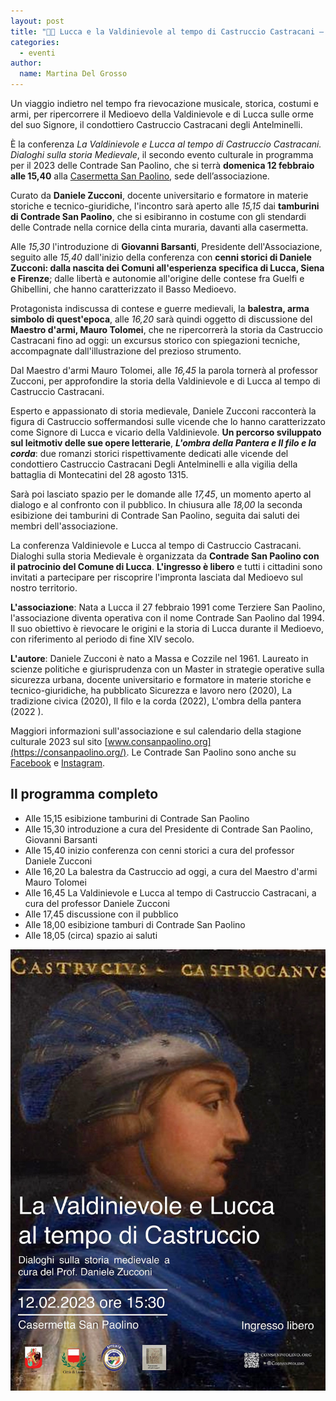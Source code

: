 ```yaml
---
layout: post
title: "📜🎯 Lucca e la Valdinievole al tempo di Castruccio Castracani – Conferenza con il Prof. Daniele Zucconi"
categories:
  - eventi
author:
  name: Martina Del Grosso
---
```


Un viaggio indietro nel tempo fra rievocazione musicale, storica, costumi e armi, per ripercorrere il Medioevo della Valdinievole e di Lucca sulle orme del suo Signore, il condottiero Castruccio Castracani degli Antelminelli.

È la conferenza *La Valdinievole e Lucca al tempo di Castruccio Castracani. Dialoghi sulla storia Medievale*, il secondo evento culturale in programma per il 2023 delle Contrade San Paolino, che si terrà **domenica 12 febbraio alle 15,40** alla [Casermetta San Paolino](https://goo.gl/maps/ZLWQE3A6ExJgA9Da9), sede
dell’associazione.

<!-- more -->

Curato da **Daniele Zucconi**, docente universitario e formatore in materie storiche e tecnico-giuridiche, l'incontro sarà aperto alle *15,15* dai **tamburini di Contrade San Paolino**, che si esibiranno in costume con gli stendardi delle Contrade nella cornice della cinta muraria, davanti alla casermetta.

Alle *15,30* l'introduzione di **Giovanni Barsanti**, Presidente dell'Associazione, seguito alle *15,40* dall'inizio della conferenza con **cenni storici di Daniele Zucconi: dalla nascita dei Comuni all'esperienza specifica di Lucca, Siena e Firenze**; dalle libertà e autonomie all'origine delle contese fra Guelfi e Ghibellini, che hanno caratterizzato il Basso Medioevo.

Protagonista indiscussa di contese e guerre medievali, la **balestra, arma simbolo di quest'epoca**, alle *16,20* sarà quindi oggetto di discussione del **Maestro d'armi, Mauro Tolomei**, che ne ripercorrerà la storia da Castruccio Castracani fino ad oggi: un excursus storico con spiegazioni tecniche, accompagnate dall'illustrazione del prezioso strumento.

Dal Maestro d'armi Mauro Tolomei, alle *16,45* la parola tornerà al professor Zucconi, per approfondire la storia della Valdinievole e di Lucca al tempo di Castruccio Castracani.

Esperto e appassionato di storia medievale, Daniele Zucconi racconterà la figura di Castruccio soffermandosi sulle vicende che lo hanno caratterizzato come Signore di Lucca e vicario della Valdinievole. **Un percorso sviluppato sul leitmotiv delle sue opere letterarie**, ***L'ombra della Pantera e Il filo e la corda***: due romanzi storici rispettivamente dedicati alle vicende del condottiero Castruccio Castracani Degli Antelminelli e alla vigilia della battaglia di Montecatini del 28 agosto 1315.

Sarà poi lasciato spazio per le domande alle *17,45*, un momento aperto al dialogo e al confronto con il pubblico. In chiusura alle *18,00* la seconda esibizione dei tamburini di Contrade San Paolino, seguita dai saluti dei membri dell'associazione.

La conferenza Valdinievole e Lucca al tempo di Castruccio Castracani. Dialoghi sulla storia Medievale è organizzata da **Contrade San Paolino con il patrocinio del Comune di Lucca**. **L'ingresso è libero** e tutti i cittadini sono invitati a partecipare per riscoprire l'impronta lasciata dal Medioevo sul nostro territorio.

**L'associazione**: Nata a Lucca il 27 febbraio 1991 come Terziere San Paolino, l'associazione diventa operativa con il nome Contrade San Paolino dal 1994. Il suo obiettivo è rievocare le origini e la storia di Lucca durante il Medioevo, con riferimento al periodo di fine XIV secolo.

**L'autore**: Daniele Zucconi è nato a Massa e Cozzile nel 1961. Laureato in scienze politiche e giurisprudenza con un Master in strategie operative sulla sicurezza urbana, docente universitario e formatore in materie storiche e tecnico-giuridiche, ha pubblicato Sicurezza e lavoro nero (2020), La tradizione civica (2020), Il filo e la corda (2022), L'ombra della pantera (2022 ).

Maggiori informazioni sull'associazione e sul calendario della stagione culturale 2023 sul sito [www.consanpaolino.org](https://consanpaolino.org/).
Le Contrade San Paolino sono anche su [Facebook](https://www.facebook.com/consanpaolino) e [Instagram](https://www.instagram.com/consanpaolino/).

## Il programma completo

- Alle 15,15 esibizione tamburini di Contrade San Paolino
- Alle 15,30 introduzione a cura del Presidente di Contrade San Paolino, Giovanni Barsanti
- Alle 15,40 inizio conferenza con cenni storici a cura del professor Daniele Zucconi
- Alle 16,20 La balestra da Castruccio ad oggi, a cura del Maestro d'armi Mauro Tolomei
- Alle 16,45 La Valdinievole e Lucca al tempo di Castruccio Castracani, a cura del professor Daniele Zucconi
- Alle 17,45 discussione con il pubblico
- Alle 18,00 esibizione tamburi di Contrade San Paolino
- Alle 18,05 (circa) spazio ai saluti

![locandina evento](/assets/images/2023/230211-locandina-castruccio.jpg)
